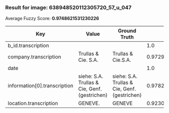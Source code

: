 ### Result for image: 638948520112305720_57_u_047
Average Fuzzy Score: **0.9748621531230226**
<small>

| Key | Value | Ground Truth | Score |
| --- | --- | --- | --- |
| b_id.transcription |  |  | 1.0 |
| company.transcription | Trullas & Cie. S.A. | Trullas & Cie.S.A. | 0.972972972972973 |
| date |  |  | 1.0 |
| information[0].transcription | siehe:  S.A. Trullas & Cie, Genf.  (gestrichen) | siehe: S.A. Trullas & Cie, Genf. (gestrichen) | 0.9782608695652173 |
| location.transcription | GENEVE. | GENEVE | 0.923076923076923 |

</small>
